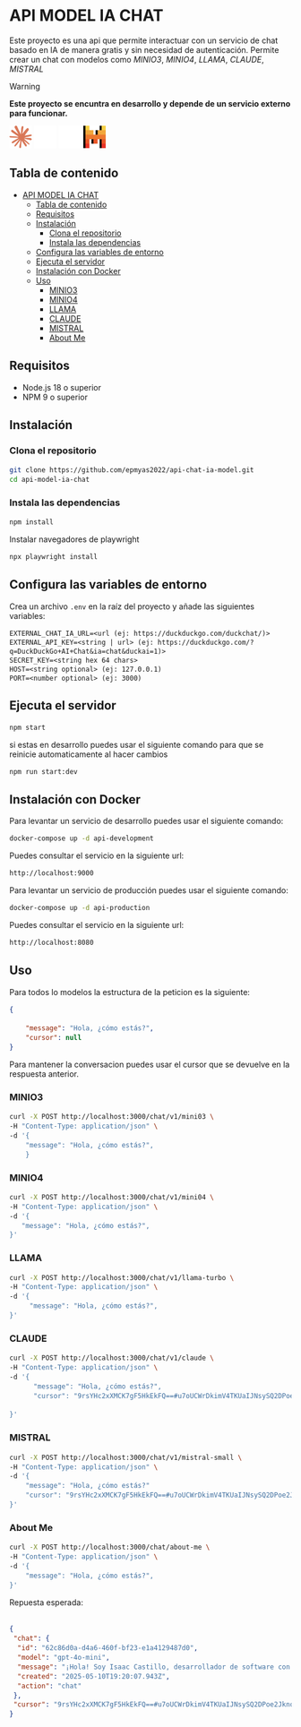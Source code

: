 
# API MODEL IA CHAT

Este proyecto es una api que permite interactuar con un servicio de chat basado en IA de manera gratis y sin necesidad de autenticación. Permite
crear un chat con modelos como *MINIO3*, *MINIO4*, *LLAMA*, *CLAUDE*, *MISTRAL*

> [!WARNING]  
> **Este proyecto se encuntra en desarrollo y depende de un servicio externo para funcionar.**

<div>
<img width="40" height="40" src="./logos/claude-ai-icon.svg" alt="Claude AI Icon"/>
<img width="40" height="40" src="./logos/ollama_dark.svg" alt="Llama Icon"/>
<img width="40" height="40" src="./logos/openai_dark.svg" alt="OpenIA Icon"/>
<img width="40" height="40" src="./logos/mistral-ai_logo.svg" alt="Mistral Icon"/>
</div>

## Tabla de contenido

- [API MODEL IA CHAT](#api-model-ia-chat)
  - [Tabla de contenido](#tabla-de-contenido)
  - [Requisitos](#requisitos)
  - [Instalación](#instalación)
    - [Clona el repositorio](#clona-el-repositorio)
    - [Instala las dependencias](#instala-las-dependencias)
  - [Configura las variables de entorno](#configura-las-variables-de-entorno)
  - [Ejecuta el servidor](#ejecuta-el-servidor)
  - [Instalación con Docker](#instalación-con-docker)
  - [Uso](#uso)
    - [MINIO3](#minio3)
    - [MINIO4](#minio4)
    - [LLAMA](#llama)
    - [CLAUDE](#claude)
    - [MISTRAL](#mistral)
    - [About Me](#about-me)

## Requisitos

- Node.js 18 o superior
- NPM 9 o superior

## Instalación

### Clona el repositorio

```bash
git clone https://github.com/epmyas2022/api-chat-ia-model.git
cd api-model-ia-chat
```

### Instala las dependencias

```bash
npm install
```

Instalar navegadores de playwright

```bash
npx playwright install
```

## Configura las variables de entorno

Crea un archivo `.env` en la raíz del proyecto y añade las siguientes variables:

```env
EXTERNAL_CHAT_IA_URL=<url (ej: https://duckduckgo.com/duckchat/)>
EXTERNAL_API_KEY=<string | url> (ej: https://duckduckgo.com/?q=DuckDuckGo+AI+Chat&ia=chat&duckai=1)>
SECRET_KEY=<string hex 64 chars>
HOST=<string optional> (ej: 127.0.0.1)
PORT=<number optional> (ej: 3000)
````

## Ejecuta el servidor

```bash
npm start
```

si estas en desarrollo puedes usar el siguiente comando para que se reinicie automaticamente al hacer cambios

```bash
npm run start:dev
```

## Instalación con Docker

Para levantar un servicio de desarrollo puedes usar el siguiente comando:

```bash
docker-compose up -d api-development
```

Puedes consultar el servicio en la siguiente url:

```bash
http://localhost:9000
```

Para levantar un servicio de producción puedes usar el siguiente comando:

```bash
docker-compose up -d api-production
```

Puedes consultar el servicio en la siguiente url:

```bash
http://localhost:8080
```

## Uso

Para todos lo modelos la estructura de la peticion es la siguiente:

```json
{
 
    "message": "Hola, ¿cómo estás?",
    "cursor": null
}   
```

Para mantener la conversacion puedes usar el cursor que se devuelve en la respuesta anterior.

### MINIO3

```bash
curl -X POST http://localhost:3000/chat/v1/mini03 \
-H "Content-Type: application/json" \
-d '{ 
    "message": "Hola, ¿cómo estás?",
    }
```

### MINIO4

```bash
curl -X POST http://localhost:3000/chat/v1/mini04 \
-H "Content-Type: application/json" \
-d '{
   "message": "Hola, ¿cómo estás?",
}'
```

### LLAMA

```bash
curl -X POST http://localhost:3000/chat/v1/llama-turbo \
-H "Content-Type: application/json" \
-d '{
     "message": "Hola, ¿cómo estás?",
}'
```

### CLAUDE

```bash
curl -X POST http://localhost:3000/chat/v1/claude \
-H "Content-Type: application/json" \
-d '{
      "message": "Hola, ¿cómo estás?",
      "cursor": "9rsYHc2xXMCK7gF5HkEkFQ==#u7oUCWrDkimV4TKUaIJNsySQ2DPoe2JknqiJ36ccNPeDO/DomtEkHVOTB8mrpPo1huTa5vWGCbM"

}'
```

### MISTRAL

```bash
curl -X POST http://localhost:3000/chat/v1/mistral-small \
-H "Content-Type: application/json" \
-d '{
    "message": "Hola, ¿cómo estás?"
    "cursor": "9rsYHc2xXMCK7gF5HkEkFQ==#u7oUCWrDkimV4TKUaIJNsySQ2DPoe2JknqiJ36ccNPeDO/DomtEkHVOTB8mrpPo1huTa5vWGCbM"
}'
```

### About Me

```bash
curl -X POST http://localhost:3000/chat/about-me \
-H "Content-Type: application/json" \
-d '{
    "message": "Hola, ¿cómo estás?",
}'
```

Repuesta esperada:

```json

{
 "chat": {
  "id": "62c86d0a-d4a6-460f-bf23-e1a4129487d0",
  "model": "gpt-4o-mini",
  "message": "¡Hola! Soy Isaac Castillo, desarrollador de software con 2 años de experiencia en aplicaciones web y móviles. Actualmente trabajo en la Secretaría de Innovación de El Salvador. En mi tiempo libre disfruto jugar videojuegos, fútbol y pasar tiempo con mi gato Parches. Si tienes preguntas sobre mi trabajo o habilidades, estaré encantado de ayudarte. 😊",
  "created": "2025-05-10T19:20:07.943Z",
  "action": "chat"
 },
 "cursor": "9rsYHc2xXMCK7gF5HkEkFQ==#u7oUCWrDkimV4TKUaIJNsySQ2DPoe2JknqiJ36ccNPeDO/DomtEkHVOTB8mrpPo1huTa5vWGCbM"
}
```
